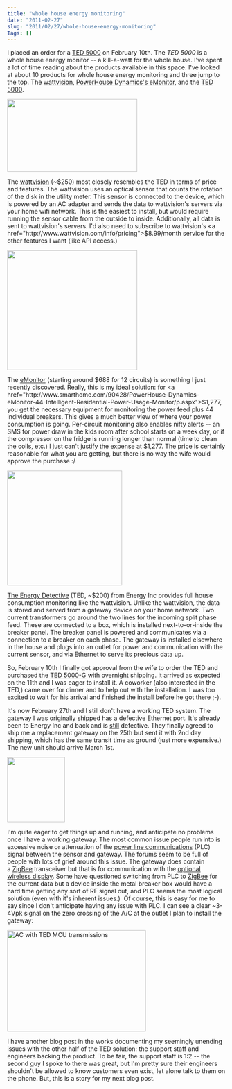 ```yaml
--- 
title: "whole house energy monitoring"
date: "2011-02-27"
slug: "2011/02/27/whole-house-energy-monitoring"
Tags: []
---
```


I placed an order for a <a href="http://www.theenergydetective.com/ted-5000/features">TED 5000</a> on February 
10th. The <em>TED 5000</em> is a whole house energy monitor -- a kill-a-watt for the whole house.  I've spent a lot 
of time reading about the products available in this space.  I've looked at about 10 products for whole house 
energy monitoring and three jump to the top.  The <a href="http://www.wattvision.com/">wattvision</a>, <a 
href="http://www.powerhousedynamics.com/content/solutions">PowerHouse Dynamics's eMonitor</a>, and the <a 
href="http://www.theenergydetective.com/ted-5000/features">TED 5000</a>.

<a href="/assets/2011/wattvision-analog-sensor-beta.jpg"><img 
class="alignright" title="wattvision-analog-sensor-beta" 
src="/assets/2011/wattvision-analog-sensor-beta-300x168.jpg" alt="" 
width="300" height="168" /></a>

<!-- more -->

The <a href="http://www.wattvision.com/">wattvision</a> (~$250) most closely 
resembles the TED in terms of price and features.  The wattvision uses an optical sensor that counts the rotation 
of the disk in the utility meter.  This sensor is connected to the device, which is powered by an AC adapter and 
sends the data to wattvision's servers via your home wifi network.  This is the easiest to install, but would 
require running the sensor cable from the outside to inside. Additionally, all data is sent to wattvision's 
servers.  I'd also need to subscribe to wattvision's <a href="http://www.wattvision.com/info/pricing">$8.99/month 
service</a> for the other features I want (like API access.)

<img class="alignright" title="powerhouse dynamics eMonitor" src="/assets/2011/Picture29-300x276.png" alt="" width="300" height="276" />

The <a href="http://www.powerhousedynamics.com/content/solutions">eMonitor</a> (starting around $688 for 12 circuits) is something I just recently discovered.  Really, this is my ideal solution: for <a href="http://www.smarthome.com/90428/PowerHouse-Dynamics-eMonitor-44-Intelligent-Residential-Power-Usage-Monitor/p.aspx">$1,277</a>, you get the necessary equipment for monitoring the power feed plus 44 individual breakers.  This gives a much better view of where your power consumption is going.  Per-circuit monitoring also enables nifty alerts -- an SMS for power draw in the kids room after school starts on a week day, or if the compressor on the fridge is running longer than normal (time to clean the coils, etc.) I just can't justify the expense at $1,277.  The price is certainly reasonable for what you are getting, but there is no way the wife would approve the purchase :/

<img class="alignright size-full wp-image-285" title="ted-5000-g" src="/assets/2011/ted-5000-g.png" alt="" width="265" height="265" />

<a href="http://www.theenergydetective.com/ted-5000/features">The Energy Detective</a> (TED, ~$200) from Energy Inc provides full house consumption monitoring like the wattvision.  Unlike the wattvision, the data is stored and served from a gateway device on your home network.  Two current transformers go around the two lines for the incoming split phase feed.  These are connected to a box, which is installed next-to-or-inside the breaker panel. The breaker panel is powered and communicates via a connection to a breaker on each phase.  The gateway is installed elsewhere in the house and plugs into an outlet for power and communication with the current sensor, and via Ethernet to serve its precious data up.

So, February 10th I finally got approval from the wife to order the TED and purchased the <a href="http://www.theenergydetective.com/ted5000-g">TED 5000-G</a> with overnight shipping. It arrived as expected on the 11th and I was eager to install it.  A coworker (also interested in the TED,) came over for dinner and to help out with the installation.  I was too excited to wait for his arrival and finished the install before he got there ;-).

It's now February 27th and I still don't have a working TED system.  The gateway I was originally shipped has a defective Ethernet port. It's already been to Energy Inc and back and is <span style="text-decoration: underline;">still</span> defective.  They finally agreed to ship me a replacement gateway on the 25th but sent it with 2nd day shipping, which has the same transit time as ground (just more expensive.) The new unit should arrive March 1st.

<a href="/assets/2011/TED5000-display.png"><img src="/assets/2011/TED5000-display-e1298852839843-133x150.png" alt="" title="Optional TED Display" width="133" height="150" class="size-thumbnail wp-image-318" /></a>

I'm quite eager to get things up and running, and anticipate no problems once I have a working gateway. The most common issue people run into is excessive noise or attenuation of the <a href="http://en.wikipedia.org/wiki/Power_line_communication">power line communications</a> (PLC) signal between the sensor and gateway. The forums seem to be full of people with lots of grief around this issue. The gateway does contain a <a href="http://en.wikipedia.org/wiki/Zigbee">ZigBee</a> transceiver but that is for communication with the <a href="http://www.theenergydetective.com/additonal-ted-5000-display">optional wireless display</a>. Some have questioned switching from PLC to <a href="http://en.wikipedia.org/wiki/Zigbee">ZigBee</a> for the current data but a device inside the metal breaker box would have a hard time getting any sort of RF signal out, and PLC seems the most logical solution (even with it's inherent issues.)  Of course, this is easy for me to say since I don't anticipate having any issue with PLC. I can see a clear ~3-4Vpk signal on the zero crossing of the A/C at the outlet I plan to install the gateway:

<img src="/assets/2011/plc_w_ac.png" alt="AC with TED MCU transmissions" width="320" height="234" />

I have another blog post in the works documenting my seemingly unending issues with the other half of the TED solution: the support staff and engineers backing the product. To be fair, the support staff is 1:2 -- the second guy I spoke to there was great, but I'm pretty sure their engineers shouldn't be allowed to know customers even exist, let alone talk to them on the phone. But, this is a story for my next blog post.
